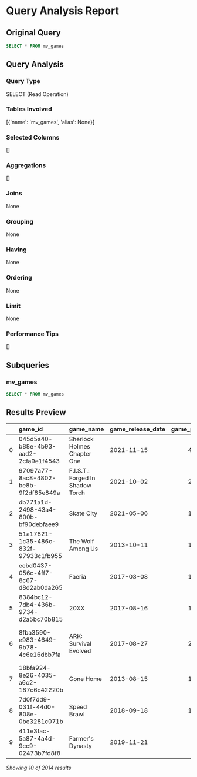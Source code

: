 # Query Analysis Report

## Original Query
```sql
SELECT * FROM mv_games
```

## Query Analysis

### Query Type
SELECT (Read Operation)

### Tables Involved
[{'name': 'mv_games', 'alias': None}]

### Selected Columns
[]

### Aggregations
[]

### Joins
None

### Grouping
None

### Having
None

### Ordering
None

### Limit
None

### Performance Tips
[]

## Subqueries

### mv_games
```sql
SELECT * FROM mv_games
```

## Results Preview
|    | game_id                              | game_name                        | game_release_date   |   game_price | game_developers                                                    | game_publishers       | game_genres                                        | game_platform   |
|---:|:-------------------------------------|:---------------------------------|:--------------------|-------------:|:-------------------------------------------------------------------|:----------------------|:---------------------------------------------------|:----------------|
|  0 | 045d5a40-b88e-4b93-aad2-2cfa9e1f4543 | Sherlock Holmes Chapter One      | 2021-11-15          |        44.99 | Frogwares                                                          | Frogwares             | Action,Adventure                                   | Steam           |
|  1 | 97097a77-8ac8-4802-be8b-9f2df85e849a | F.I.S.T.: Forged In Shadow Torch | 2021-10-02          |        29.99 | TiGames                                                            | Antiidelay            | Action,Adventure,Indie,RPG,Simulation,Sports       | Steam           |
|  2 | db771a1d-2498-43a4-800b-bf90debfaee9 | Skate City                       | 2021-05-06          |        14.99 | Agens,Room8                                                        | Snowman               | Action,Casual,Indie,Simulation,Sports              | Steam           |
|  3 | 51a17821-1c35-486c-832f-97933c1fb955 | The Wolf Among Us                | 2013-10-11          |        14.99 | Telltale                                                           | Telltale              | Action,Adventure,Casual                            | Steam           |
|  4 | eebd0437-056c-4ff7-8c67-d8d2ab0da265 | Faeria                           | 2017-03-08          |        19.99 | Abrakam Entertainment SA                                           | Versus Evil           | Adventure,Indie,Massively Multiplayer,RPG,Strategy | Steam           |
|  5 | 8384bc12-7db4-436b-9734-d2a5bc70b815 | 20XX                             | 2017-08-16          |        14.99 | Batterystaple Games,Fire Hose Games                                | Batterystaple Games   | Action,Indie                                       | Steam           |
|  6 | 8fba3590-e983-4649-9b78-4c6e16dbb7fa | ARK: Survival Evolved            | 2017-08-27          |        29.99 | Studio Wildcard,Instinct Games,Efecto Studios,Virtual Basement LLC | Studio Wildcard       | Action,Adventure,Indie,Massively Multiplayer,RPG   | Steam           |
|  7 | 18bfa924-8e26-4035-a6c2-187c6c42220b | Gone Home                        | 2013-08-15          |        14.99 | Fullbright                                                         | Fullbright            | Adventure,Indie                                    | Steam           |
|  8 | 7d0f7dd9-031f-44d0-808e-0be3281c071b | Speed Brawl                      | 2018-09-18          |        19.99 | Double Stallion Games                                              | Double Stallion Games | Action,Adventure,Indie                             | Steam           |
|  9 | 411e3fac-5a87-4a4d-9cc9-02473b7fd8f8 | Farmer's Dynasty                 | 2019-11-21          |         8.99 | UMEO Studios                                                       | Toplitz Productions   | Casual,RPG,Simulation,Strategy                     | Steam           |

*Showing 10 of 2014 results*
